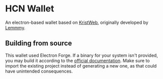 # HCN Wallet
An electron-based wallet based on [KristWeb](https://github.com/tmpim/KristWeb), originally developed by [Lemmmy](https://github.com/tmpim).

## Building from source
This wallet used Electron Forge. If a binary for your system isn't provided, you may build it according to the [official documentation](https://www.electronforge.io/). Make sure to import the existing project instead of generating a new one, as that could have unintended consequences.